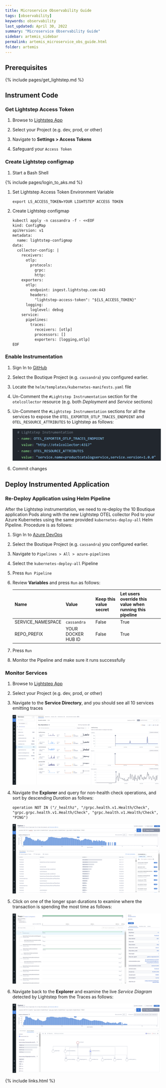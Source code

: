 ```yaml
---
title: Microservice Observability Guide
tags: [observability]
keywords: observability
last_updated: April 30, 2022
summary: "Microservice Observability Guide"
sidebar: artemis_sidebar
permalink: artemis_microservice_obs_guide.html
folder: artemis
---
```


## Prerequisites

{% include pages/get_lightstep.md %}

## Instrument Code

### Get Lightstep Access Token

1. Browse to [Lightstep App]({{site.data.urls.lightstep_app}})

1. Select your Project (e.g. dev, prod, or other)

1. Navigate to **Settings > Access Tokens**

1. Safeguard your `Access Token`

### Create Lightstep configmap

1. Start a Bash Shell

{% include pages/login_to_aks.md %}

1. Set Lightstep Access Token Environment Variable

    ```
    export LS_ACCESS_TOKEN=YOUR LIGHTSTEP ACCESS TOKEN
    ```

1. Create Lightstep configmap

    ```
    kubectl apply -n cassandra -f - <<EOF
    kind: ConfigMap
    apiVersion: v1
    metadata:
      name: lightstep-configmap
    data:
      collector-config: |
        receivers:
          otlp:
            protocols:
              grpc:
              http:
        exporters:
          otlp:
            endpoint: ingest.lightstep.com:443
            headers: 
              "lightstep-access-token": "${LS_ACCESS_TOKEN}"
          logging:
            loglevel: debug
        service:
          pipelines:
            traces:
              receivers: [otlp]
              processors: []
              exporters: [logging,otlp]             
    EOF
    ```

### Enable Instrumentation

1. Sign In to [GitHub]({{site.data.urls.github}})

1. Select the Boutique Project (e.g. `cassandra`) you configured earlier.

1. Locate the `helm/templates/kubernetes-manifests.yaml` file

1. Un-Comment the `#Lightstep Instrumentation` section for the `otelcollector` resource (e.g. both _Deployment_ and _Service_ sections)

1. Un-Comment the `#Lightstep Instrumentation` sections for all the services to expose the `OTEL_EXPORTER_OTLP_TRACES_ENDPOINT` and `OTEL_RESOURCE_ATTRIBUTES` to Lightstep as follows:

    ![Lightstep Instrumentation](images/lightstep_instrumentation.png)

1. Commit changes

## Deploy Instrumented Application

### Re-Deploy Application using Helm Pipeline

After the Lightstep instrumentation, we need to re-deploy the 10 Boutique application Pods along with the new Lightstep OTEL collector Pod to your Azure Kubernetes using the same provided `kubernetes-deploy-all` Helm Pipeline. Procedure is as follows:

1. Sign In to [Azure DevOps]({{site.data.urls.ado}})

1. Select the Boutique Project (e.g. `cassandra`) you configured earlier.

1. Navigate to `Pipelines > All > azure-pipelines`

1. Select the `kubernetes-deploy-all` Pipeline

1. Press `Run Pipeline`

1. Review **Variables** and press `Run` as follows:

    | Name | Value | Keep this value secret | Let users override this value when running this pipeline | 
    |-------|-------|-------|-------|
    | SERVICE_NAMESPACE | `cassandra`| False | True | 
    | REPO_PREFIX  | YOUR DOCKER HUB ID  | False | True |

1. Press `Run` 

1. Monitor the Pipeline and make sure it runs successfully

### Monitor Services

1. Browse to [Lightstep App]({{site.data.urls.lightstep_app}})

1. Select your Project (e.g. dev, prod, or other)

1. Navigate to the **Service Directory**, and you should see all 10 services emitting traces

    ![Lightstep Directory](images/lightstep_directory.png)

1. Navigate the **Explorer** and query for non-health check operations, and sort by descending _Duration_ as follows:

    ```
    operation NOT IN ("/_healthz", "/grpc.health.v1.Health/Check", "grpc.grpc.health.v1.Health/Check", "grpc.health.v1.Health/Check", "PING")
    ```
    
    ![Lightstep Directory](images/lightstep_explorer.png)

1. Click on one of the longer span durations to examine where the transaction is spending the most time as follows:

    ![Lightstep Directory](images/lightstep_trace.png)

1. Navigate back to the **Explorer** and examine the live _Service Diagram_ detected by Lightstep from the Traces as follows:

    ![Lightstep Service Diagram](images/lightstep_service_diagram.png)

{% include links.html %}